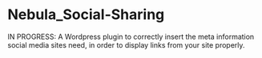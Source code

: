 # Nebula_Social-Sharing
IN PROGRESS: A Wordpress plugin to correctly insert the meta information social media sites need, in order to display links from your site properly.
